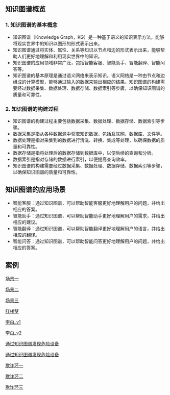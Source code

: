 ## 知识图谱概览
### 1. 知识图谱的基本概念
- 知识图谱（Knowledge Graph，KG）是一种基于语义的知识表示方法，能够将现实世界中的知识以图形的形式表示出来。
- 知识图谱通过将实体、属性、关系等知识以节点和边的形式表示出来，能够帮助人们更好地理解和利用现实世界中的知识。
- 知识图谱的应用领域非常广泛，包括智能客服、智能助手、智能翻译、智能问答等。
- 知识图谱的基本原理是通过语义网络来表示知识。语义网络是一种由节点和边组成的计算模型，能够通过输入的数据来输出相应的结果。知识图谱的构建需要经过数据采集、数据处理、数据存储、数据索引等步骤，以确保知识图谱的质量和可靠性。

### 2. 知识图谱的构建过程
- 知识图谱的构建过程主要包括数据采集、数据处理、数据存储、数据索引等步骤。
- 数据采集是指从各种数据源中获取知识数据，包括互联网、数据库、文件等。
- 数据处理是指对采集到的数据进行清洗、转换、集成等处理，以确保数据的质量和可靠性。
- 数据存储是指将处理后的数据存储到数据库中，以便后续的查询和分析。
- 数据索引是指对存储的数据进行索引，以便提高查询效率。
- 知识图谱的构建需要经过数据采集、数据处理、数据存储、数据索引等步骤，以确保知识图谱的质量和可靠性。

## 知识图谱的应用场景
- 智能客服：通过知识图谱，可以帮助智能客服更好地理解用户的问题，并给出相应的答案。
- 智能助手：通过知识图谱，可以帮助智能助手更好地理解用户的需求，并给出相应的建议。
- 智能翻译：通过知识图谱，可以帮助智能翻译更好地理解用户的语言，并给出相应的翻译。
- 智能问答：通过知识图谱，可以帮助智能问答更好地理解用户的问题，并给出相应的答案。

## 案例

<a href="/kg/about_kg_1.html" target="_blank" rel="noopener noreferrer">场景一</a>

<a href="/kg/about_kg_2.html" target="_blank" rel="noopener noreferrer">场景二</a>

<a href="/kg/about_kg_3.html" target="_blank" rel="noopener noreferrer">场景三</a>

<a href="/kg/about_kg_app_hongloumeng_relations.html" target="_blank" rel="noopener noreferrer">红楼梦</a>

<a href="/kg/about_kg_app_history_person_relations.html" target="_blank" rel="noopener noreferrer">李白_v1</a>

<a href="/kg/about_kg_app_history_person_relations_2.html" target="_blank" rel="noopener noreferrer">李白_v2</a>

<a href="/kg/risk_device_discover.html" target="_blank" rel="noopener noreferrer">通过知识图谱发现危险设备</a>

<a href="/kg/risk_device_discover_2.html" target="_blank" rel="noopener noreferrer">通过知识图谱发现危险设备</a>

<a href="/kg/fraud_ring_2.html" target="_blank" rel="noopener noreferrer">欺诈环一</a>

<a href="/kg/fraud_ring_3.html" target="_blank" rel="noopener noreferrer">欺诈环二</a>

<a href="/kg/fraud_ring_3_enhanced.html" target="_blank" rel="noopener noreferrer">欺诈环三</a>



